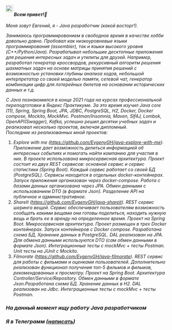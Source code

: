 <a href="https://t.me/SurkovEV">
<img align="left" alt="Telegram" width="22px" src="https://cdn-icons-png.flaticon.com/512/4401/4401433.png"/>
</a>

#### _Всем привет!👋_
_Меня зовут Евгений, я - Java разработчик (какой восторг!)._     

_Занимаюсь программированием в свободное время в качестве хобби довольно давно. Пробовал 
как низкоуровневые языки программирования (assembler), так и языки высокого уровня (C++/Python/Java). 
Разрабатывал небольшие десктопные приложения для решения интересных задач и утилиты для друзей. 
Например, разработал генератор кроссвордов, рекурсивный алгоритм решения шахматных задач на основе матрицы 
принятия решений с возможностью установки глубины анализа ходов, небольшой интерпретатор со своей 
моделью памяти, сетевой чат, генератор комбинации цифр для лотерейных билетов на основании исторических 
данных и т.д._  

_С Java познакомился в конце 2021 года на курсах профессиональной переподготовки в Яндекс Практикуме. 
За это время изучил Java core (11), Spring, Spring Boot, JPA, JDBC, PostgreSQL, H2, Docker, Docker compose, 
Mockito, MockMvc. Postman/Insomnia, Maven, Slf4J, Lombok, OpenAPI(Swagger), Kafka, успешно решил десятки 
учебных задач и реализовал несколько проектов, включая дипломный.   
Последние из реализованных мной проектов:_  
1. _Explore with me (https://github.com/EvgenyGH/java-explore-with-me).
Приложение дает возможность делиться информацией об интересных событиях и помогать найти 
компанию для участия в них. В проекте использована микросервисная архитектура. Проект состоит из 
двух REST сервисов: основной сервис и сервис статистики (Spring Boot). Каждый сервис работает со своей БД 
(PostgreSQL). Сервисы находится в отдельных docker-контейнерах. Запуск приложения организован через 
docker-compose. Работа с базами данных организована через JPA. Обмен данными с использованием 
DTO (в формате Json). Разделение API на публичное и административное._
2. _ShareIt (https://github.com/EvgenyGH/java-shareit).
REST сервис шеринга вещей. Сервис обеспечивает пользователям возможность сообщать какими вещами 
они готовы поделиться, находить нужную вещь и брать ее в аренду на определенное время. Проект на Spring Boot. 
Микросервисная архитектура. Проект размещен в трех Docker контейнерах. Запуск контейнеров c Docker compose. 
Разработана схема БД, Хранение данных в PostgreSQL. DAL реализован на JPA. 
Для обмена данными используются DTO (сам обмен данными в формате Json). Интеграционные тесты c mockMvc + 
тесты Postman. Unit тесты на JUnit c Mockito._
3. _Filmorate (https://github.com/EvgenyGH/java-filmorate).
REST сервис для работы с фильмами и оценками пользователей. 
Дополнительно реализован функционал получения топ-5 фильмов и фильмов, рекомендованных к просмотру. 
Проект на Spring Boot. Архитектура Controller/Service/Repository. Обмен данными в формате Json.Разработана 
схема БД. Хранение данных в H2. DAL реализован на Jdbc. Интеграционные тесты c mockMvc + тесты Postman._
  
### _На данный момент ищу работу Java разработчиком_ 
### _Я в Телеграмм ([написать](https://t.me/SurkovEV))_
